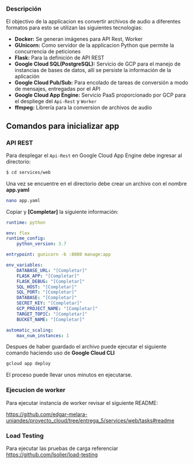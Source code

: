 ### Descripción
El objectivo de la applicacion es convertir archivos de audio a diferentes formatos para esto se utilizan las siguientes tecnologias:

- **Docker:** Se generan imágenes para API Rest, Worker
- **GUnicorn:** Como servidor de la applicacion Python que permite la concurrencia de peticiones
- **Flask:** Para la definición de API REST
- **Google Cloud SQL(PostgreSQL):** Servicio de GCP para el manejo de instancias de bases de datos, allí se persiste la información de la aplicación
- **Google Cloud Pub/Sub:** Para encolado de tareas de conversión a modo de mensajes, entregadas por el API
- **Google Cloud App Engine:** Servicio PaaS proporcionado por GCP para el despliege del ```Api-Rest``` y ```Worker``` 
- **ffmpeg:** Librería para la conversion de archivos de audio

## Comandos para inicializar app

### API REST

Para desplegar el ```Api-Rest``` en Google Cloud App Engine debe ingresar al directorio:
```bash
$ cd services/web
```
Una vez se encuentre en el directorio debe crear un archivo con el nombre **app.yaml**
```bash
nano app.yaml
```
Copiar y **[Completar]** la siguiente información:
```yaml
runtime: python

env: flex
runtime_config:
    python_version: 3.7

entrypoint: gunicorn -b :8080 manage:app

env_variables:
    DATABASE_URL: "[Completar]"
    FLASK_APP: "[Completar]"
    FLASK_DEBUG: "[Completar]"
    SQL_HOST: "[Completar]"
    SQL_PORT: "[Completar]"
    DATABASE: "[Completar]"
    SECRET_KEY: "[Completar]"
    GCP_PROJECT_NAME: "[Completar]"
    TARGET_TOPIC: "[Completar]"
    BUCKET_NAME: "[Completar]"

automatic_scaling:
    max_num_instances: 1
```
Despues de haber guardado el archivo puede ejecutar el siguiente comando haciendo uso de **Google Cloud CLI**
```bash
gcloud app deploy
```

El proceso puede llevar unos minutos en ejecutarse.

### Ejecucion de worker

Para ejecutar instancia de worker revisar el siguiente README:

https://github.com/edgar-melara-uniandes/proyecto_cloud/tree/entrega_5/services/web/tasks#readme


### Load Testing

Para ejecutar las pruebas de carga referenciar https://github.com/lsolier/load-testing
